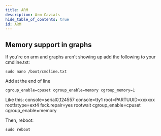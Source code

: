 ```yaml
---
title: ARM
description: Arm Caviats
hide_table_of_contents: true
id: ARM
---
```


## Memory support in graphs
If you're on arm and graphs aren't showing up add the following to your cmdline.txt:

```
sudo nano /boot/cmdline.txt
```

Add at the end of line
```
cgroup_enable=cpuset cgroup_enable=memory cgroup_memory=1
```

Like this: console=serial0,124557 console=tty1 root=PARTUUID=xxxxxx rootfstype=ext4 fsck.repair=yes rootwait cgroup_enable=cpuset cgroup_enable=memory

Then, reboot:

```
sudo reboot
```

